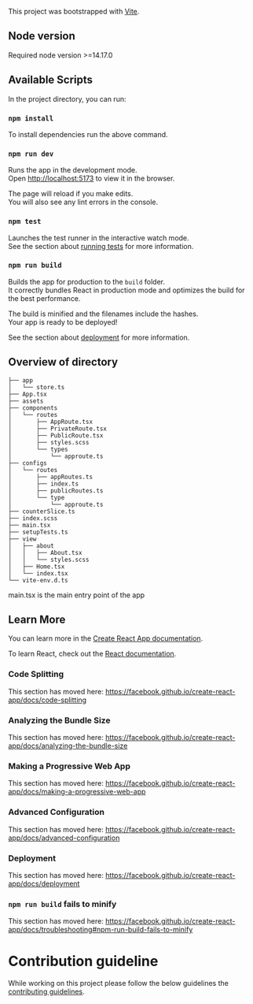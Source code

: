 This project was bootstrapped with [Vite](https://github.com/vitejs/vite).

## Node version

Required node version >=14.17.0

## Available Scripts

In the project directory, you can run:

### `npm install`

To install dependencies run the above command.<br />

### `npm run dev`

Runs the app in the development mode.<br />
Open [http://localhost:5173](http://localhost:5173) to view it in the browser.

The page will reload if you make edits.<br />
You will also see any lint errors in the console.

### `npm test`

Launches the test runner in the interactive watch mode.<br />
See the section about [running tests](https://facebook.github.io/create-react-app/docs/running-tests) for more information.

### `npm run build`

Builds the app for production to the `build` folder.<br />
It correctly bundles React in production mode and optimizes the build for the best performance.

The build is minified and the filenames include the hashes.<br />
Your app is ready to be deployed!

See the section about [deployment](https://facebook.github.io/create-react-app/docs/deployment) for more information.

## Overview of directory

```base
├── app
│   └── store.ts
├── App.tsx
├── assets
├── components
│   └── routes
│       ├── AppRoute.tsx
│       ├── PrivateRoute.tsx
│       ├── PublicRoute.tsx
│       ├── styles.scss
│       └── types
│           └── approute.ts
├── configs
│   └── routes
│       ├── appRoutes.ts
│       ├── index.ts
│       ├── publicRoutes.ts
│       └── type
│           └── approute.ts
├── counterSlice.ts
├── index.scss
├── main.tsx
├── setupTests.ts
├── view
│   ├── about
│   │   ├── About.tsx
│   │   └── styles.scss
│   ├── Home.tsx
│   └── index.tsx
└── vite-env.d.ts
```

main.tsx is the main entry point of the app

## Learn More

You can learn more in the [Create React App documentation](https://facebook.github.io/create-react-app/docs/getting-started).

To learn React, check out the [React documentation](https://reactjs.org/).

### Code Splitting

This section has moved here: https://facebook.github.io/create-react-app/docs/code-splitting

### Analyzing the Bundle Size

This section has moved here: https://facebook.github.io/create-react-app/docs/analyzing-the-bundle-size

### Making a Progressive Web App

This section has moved here: https://facebook.github.io/create-react-app/docs/making-a-progressive-web-app

### Advanced Configuration

This section has moved here: https://facebook.github.io/create-react-app/docs/advanced-configuration

### Deployment

This section has moved here: https://facebook.github.io/create-react-app/docs/deployment

### `npm run build` fails to minify

This section has moved here: https://facebook.github.io/create-react-app/docs/troubleshooting#npm-run-build-fails-to-minify

# Contribution guideline

While working on this project please follow the below guidelines
the [contributing guidelines](contributing/CONTRIBUTING.md).
